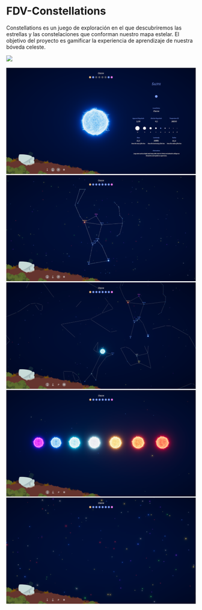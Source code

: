 # FDV-Constellations

Constellations es un juego de exploración en el que descubriremos las estrellas y las constelaciones que conforman nuestro mapa estelar. El objetivo del proyecto es gamificar la experiencia de aprendizaje de nuestra bóveda celeste.

![](Gif-Constellations.gif)



![](Screenshot_1.PNG)
![](Screenshot_2.PNG)
![](Screenshot_3.PNG)
![](Screenshot_4.PNG)
![](Screenshot_5.PNG)
